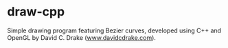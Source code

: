 draw-cpp
========

Simple drawing program featuring Bezier curves, developed using C++ and OpenGL
by David C. Drake (www.davidcdrake.com).
